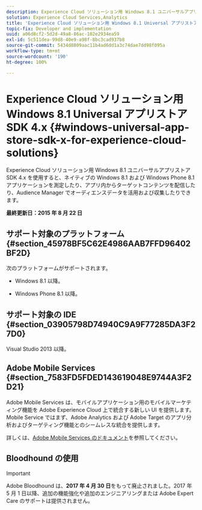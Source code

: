```yaml
---
description: Experience Cloud ソリューション用 Windows 8.1 ユニバーサルアプリストア SDK 4.x を使用すると、ネイティブの Windows 8.1 および Windows Phone 8.1 アプリケーションを測定したり、アプリ内からターゲットコンテンツを配信したり、Audience Manager でオーディエンスデータを活用および収集したりできます。
solution: Experience Cloud Services,Analytics
title: 'Experience Cloud ソリューション用 Windows 8.1 Universal アプリストア SDK 4.x '
topic-fix: Developer and implementation
uuid: a06d8cf2-5d2d-49a8-86ac-102e2934ea59
exl-id: 5c511dea-99d8-40e9-a98f-8bc3cad937b8
source-git-commit: 5434d8809aac11b4ad6dd1a3c74dae7dd98f095a
workflow-type: tm+mt
source-wordcount: '190'
ht-degree: 100%

---
```


# Experience Cloud ソリューション用 Windows 8.1 Universal アプリストア SDK 4.x {#windows-universal-app-store-sdk-x-for-experience-cloud-solutions}

Experience Cloud ソリューション用 Windows 8.1 ユニバーサルアプリストア SDK 4.x を使用すると、ネイティブの Windows 8.1 および Windows Phone 8.1 アプリケーションを測定したり、アプリ内からターゲットコンテンツを配信したり、Audience Manager でオーディエンスデータを活用および収集したりできます。

**最終更新日：2015 年 8 月 22 日**

## サポート対象のプラットフォーム {#section_45978BF5C62E4986AAB7FFD96402BF2D}

次のプラットフォームがサポートされます。

* Windows 8.1 以降。

* Windows Phone 8.1 以降。

## サポート対象の IDE {#section_03905798D74940C9A9F77285DA3F27D0}

Visual Studio 2013 以降。

## Adobe Mobile Services {#section_7583FD5FDED143619048E9744A3F2D21}

Adobe Mobile Services は、モバイルアプリケーション用のモバイルマーケティング機能を Adobe Experience Cloud 上で統合する新しい UI を提供します。Mobile Service ではまず、Adobe Analytics および Adobe Target のアプリ分析およびターゲティング機能とのシームレスな統合を提供します。

詳しくは、[Adobe Mobile Services のドキュメント](/help/using/home.md)を参照してください。

## Bloodhound の使用

>[!IMPORTANT]
>
>Adobe Bloodhound は、**2017 年 4 月 30 日**&#x200B;をもって廃止されました。2017 年 5 月 1 日以降、追加の機能強化や追加のエンジニアリングまたは Adobe Expert Care のサポートは提供されません。
